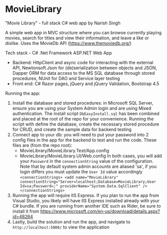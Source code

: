 # MovieLibrary

"Movie Library" - full stack C# web app by Narish Singh

A simple web app in MVC structure where you can browse currently playing movies, search for titles and view their
information, and leave a like or dislike. Uses the MovieDb API (https://www.themoviedb.org/)

Tech stack - C# .Net Framework ASP.NET Web App

- Backend: HttpClient and async code for interacting with the external API, Newtonsoft.Json for (de)serialization
  between objects and JSON, Dapper ORM for data access to the MS SQL database through stored procedures, NUnit for DAO
  and Service layer testing
- Front end: C# Razor pages, jQuery and jQuery Validation, Bootstrap 4.5

Running the app:

1. Install the database and stored procedures: in Microsoft SQL Server, ensure you are using your System Admin login and
   are using Mixed authentication. The install script `DbEasyInstall.sql` has been combined and placed at the root of
   the repo for your convenience. Running the script with define the database, create the necessary stored procedure for
   CRUD, and create the sample data for backend testing
2. Connect app to your db: you will need to put your password into 2 config files in the app for the backend to test and
   run the code. These files are (from the repo root):
    - MovieLibrary/MovieLibrary.Test/App.config
    - MovieLibrary/MovieLibrary.UI/Web.config In both cases, you will add your `Password` in the `connectionString`
      value of the configuration. Note that by default system admin accounts are aliased 'sa', if you login differs you
      must update the `User Id` value accordingly
      `<connectionStrings>
         <add name="MovieLibrary" connectionString="Server=localhost;Database=MovieLibrary;User Id=sa;Password=;"
         providerName="System.Data.SqlClient" />
      </connectionStrings>`
3. Running the app will require IIS Express. If you plan to run the app from Visual Studio, you likely will have
   IIS Express installed already with your C# bundle. If you are running from another IDE such as Rider, be sure to
   install it from https://www.microsoft.com/en-us/download/details.aspx?id=48264
4. Lastly, build the solution and run the app, and navigate to `http://localhost:5000/` to view the application